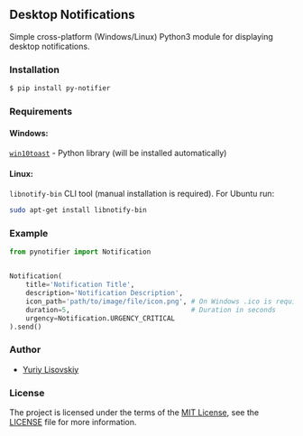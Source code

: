 ## Desktop Notifications

Simple cross-platform (Windows/Linux) Python3 module for displaying desktop notifications.

### Installation
```bash
$ pip install py-notifier
```

### Requirements
#### Windows:
[`win10toast`](https://github.com/jithurjacob/Windows-10-Toast-Notifications) - Python library (will be installed automatically)
#### Linux:
`libnotify-bin` CLI tool (manual installation is required). For Ubuntu run:
```bash
sudo apt-get install libnotify-bin
```

### Example
```python
from pynotifier import Notification


Notification(
	title='Notification Title',
	description='Notification Description',
	icon_path='path/to/image/file/icon.png', # On Windows .ico is required, on Linux - .png
	duration=5,                              # Duration in seconds
	urgency=Notification.URGENCY_CRITICAL
).send()
```

### Author
* [Yuriy Lisovskiy](https://github.com/YuriyLisovskiy)

### License
The project is licensed under the terms of the [MIT License](https://opensource.org/licenses/mit), see the [LICENSE](LICENSE) file for more information.
